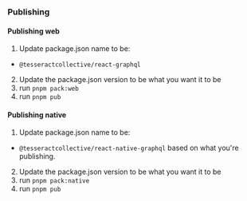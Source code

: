 ### Publishing

#### Publishing web
1. Update package.json name to be:
 * `@tesseractcollective/react-graphql`
2. Update the package.json version to be what you want it to be
3. run `pnpm pack:web`
4. run `pnpm pub`

#### Publishing native
1. Update package.json name to be:
 * `@tesseractcollective/react-native-graphql` based on what you're publishing.
2. Update the package.json version to be what you want it to be
3. run `pnpm pack:native`
4. run `pnpm pub`

